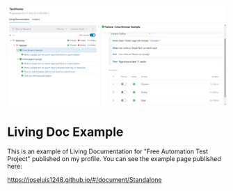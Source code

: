 ![Image](/Resources/LivingCodeExample.png)

# Living Doc Example

This is an example of Living Documentation for "Free Automation Test Project" published on my profile.
You can see the example page published here:

https://joseluis1248.github.io/#/document/Standalone
